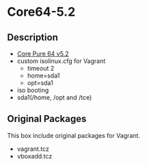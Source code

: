 # Core64-5.2

## Description

* [Core Pure 64 v5.2](http://tinycorelinux.net/ports.html)
* custom isolinux.cfg for Vagrant
  * timeout 2
  * home=sda1
  * opt=sda1
* iso booting
* sda1(/home, /opt and /tce)

## Original Packages

This box include original packages for Vagrant.

* vagrant.tcz
* vboxadd.tcz
